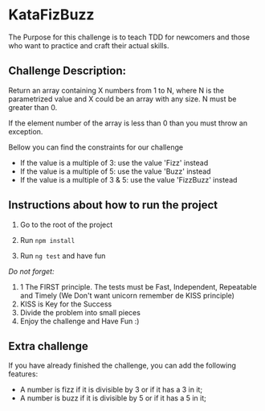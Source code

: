 # KataFizBuzz

The Purpose for this challenge is to teach TDD for newcomers and those who want to
practice and craft their actual skills.
## Challenge Description:

Return an array containing X numbers from 1 to N, where N is the parametrized value and X could be an array with any size. N must be greater than 0.

If the element number of the array is less than 0 than you must throw an exception.

Bellow you can find the constraints for our challenge

- If the value is a multiple of 3: use the value 'Fizz' instead
- If the value is a multiple of 5: use the value 'Buzz' instead
- If the value is a multiple of 3 & 5: use the value 'FizzBuzz' instead

## Instructions about how to run the project

1. Go to the root of the project

2. Run `npm install`

3. Run `ng test` and have fun

*Do not forget:*
1. 1 The FIRST principle. The tests must be Fast, Independent, Repeatable and Timely (We Don't want unicorn remember de KISS principle)
2. KISS is Key for the Success
3. Divide the problem into small pieces
4. Enjoy the challenge and Have Fun :)

## Extra challenge

If you have already finished the challenge, you can add the following features:

- A number is fizz if it is divisible by 3 or if it has a 3 in it;
- A number is buzz if it is divisible by 5 or if it has a 5 in it;

